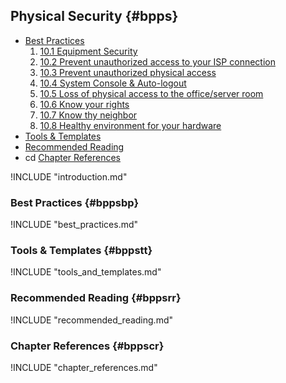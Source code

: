 ## Physical Security {#bpps}

- [Best Practices](#bppsbp)
    1. [10.1 Equipment Security](#psbp1)
    2. [10.2 Prevent unauthorized access to your ISP connection](#psbp2)
    3. [10.3 Prevent unauthorized physical access](#psbp3)
    4. [10.4 System Console & Auto-logout](#psbp4)
    5. [10.5 Loss of physical access to the office/server room](#psbp5)
    6. [10.6 Know your rights](#psbp6)
    7. [10.7 Know thy neighbor](#psbp7)
    8. [10.8 Healthy environment for your hardware](#psbp8)
- [Tools & Templates](#bppstt)
- [Recommended Reading](#bppsrr)
- cd [Chapter References](#bppscr)

!INCLUDE "introduction.md"

### Best Practices {#bppsbp}

!INCLUDE "best_practices.md"

### Tools & Templates {#bppstt}

!INCLUDE "tools_and_templates.md"

### Recommended Reading {#bppsrr}

!INCLUDE "recommended_reading.md"

### Chapter References {#bppscr}

!INCLUDE "chapter_references.md"
